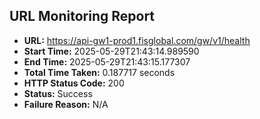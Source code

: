 ## URL Monitoring Report

- **URL:** https://api-gw1-prod1.fisglobal.com/gw/v1/health
- **Start Time:** 2025-05-29T21:43:14.989590
- **End Time:** 2025-05-29T21:43:15.177307
- **Total Time Taken:** 0.187717 seconds
- **HTTP Status Code:** 200
- **Status:** Success
- **Failure Reason:** N/A
